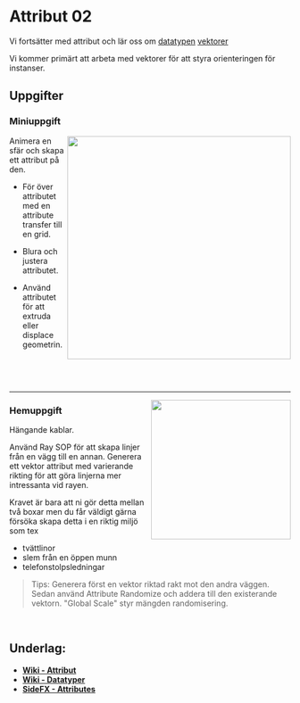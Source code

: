 # Attribut 02

Vi fortsätter med attribut och lär oss om [datatypen](https://github.com/Studio-Konkret/Technical-Direction/wiki/Attribut#datatyper)  [vektorer](https://github.com/Studio-Konkret/Technical-Direction/wiki/Datatyper#vector---vektor)

Vi kommer primärt att arbeta med vektorer för att styra orienteringen för instanser. 

## Uppgifter


### Miniuppgift

<img src="https://github.com/user-attachments/assets/767dbbe2-efa7-45d0-8fb8-ac44cbb0e49d" align="right" width="400">

Animera en sfär och skapa ett attribut på den. 

- För över attributet med en attribute transfer till en grid.

- Blura och justera attributet.

- Använd attributet för att extruda eller displace geometrin.

  
&nbsp;

&nbsp;
___

<img src="https://github.com/user-attachments/assets/8f465e4d-6313-4040-b30e-1db531551bd6" align="right" width="250">

### Hemuppgift

Hängande kablar.

Använd Ray SOP för att skapa linjer från en vägg till en annan. Generera ett vektor attribut med varierande rikting för att göra linjerna mer intressanta vid rayen.

Kravet är bara att ni gör detta mellan två boxar men du får väldigt gärna försöka skapa detta i en riktig miljö som tex 
- tvättlinor
- slem från en öppen munn
- telefonstolpsledningar

> Tips:
> Generera först en vektor riktad rakt mot den andra väggen. Sedan använd Attribute Randomize och addera till den existerande vektorn. "Global Scale" styr mängden randomisering.

&nbsp;

## Underlag:
- [**Wiki - Attribut**](https://github.com/Studio-Konkret/Technical-Direction/wiki/Attribut)
- [**Wiki - Datatyper**](https://github.com/Studio-Konkret/Technical-Direction/wiki/Datatyper)
- [**SideFX - Attributes**](https://www.sidefx.com/docs/houdini/model/attributes.html#attributes)
